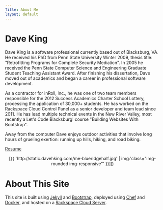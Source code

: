 ```yaml
---
Title: About Me
layout: default
---
```


# Dave King

Dave King is a software professional currently based out of Blacksburg, VA.  He received his PhD from Penn State University Winter 2009, thesis title: "Retrofitting Programs for Complete Security Mediation".  In 2005 he received the Penn State Computer Science and Engineering Graduate Student Teaching Assistant Award.  After finishing his dissertation, Dave moved out of academics and began a career in professional software development.

As a contractor for inRoll, Inc., he was one of two team members responsible for the 2012 Success Academics Charter School Lottery, processing the application of 30,000+ students.  He has worked on the Rackspace Cloud Control Panel as a senior developer and team lead since 2011.  He has lead multiple technical events in the New River Valley, most recently a Let's Code Blacksburg! course "Building Websites With Bootstrap".

Away from the computer Dave enjoys outdoor activities that involve long hours of grueling exertion: running up hills, hiking, and road biking.

[Resume](/resume.html)

<center>
[{{ 'http://static.davehking.com/me-blueridgehalf.jpg' | img:'class="img-rounded img-responsive"' }}]()
</center>

# About This Site

This site is built using [Jekyll](https://github.com/mojombo/jekyll) and [Bootstrap](http://getbootstrap.com/), deployed using [Chef](http://www.opscode.com/chef/) and [Docker](https://docker.io), and hosted on a [Rackspace Cloud Server](http://www.rackspace.com/cloud/).
